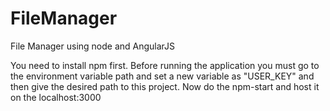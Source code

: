 # FileManager
File Manager using node and AngularJS

You need to install npm first.
Before running the application you must go to the environment variable path and set a new variable as "USER_KEY" and then give the desired path to this project.
Now do the npm-start and host it on the localhost:3000
